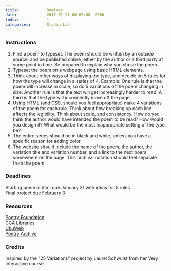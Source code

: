 ```yaml
---
title:            Remixes
date:             2017-01-21 00:00:00 -0500
index:            1
categories:       Studio Lab
---
```


### Instructions

1. Find a poem to typeset. The poem should be written by an outside source, and be published online, either by the author or a third party at some point in time. Be prepared to explain why you chose the poem.
2. Typeset the poem on a webpage using basic HTML elements.
3. Think about other ways of displaying the type, and decide on 5 rules for how the type will change in a series of 4. Example: One rule is that the poem will increase in scale, so do 5 variations of the poem changing in size. Another rule is that the text will get increasingly harder to read. A third is that the type will incremently move off the page.
4. Using HTML (and CSS, should you feel appropriate) make 4 variations of the poem for each rule. Think about how breaking up each line affects the legibility. Think about scale, and consistency. How do you think the author would have intended the poem to be read? How would you design it? What would be the most inappropriate setting of the type be?
5. The entire series should be in black and white, unless you have a specific reason for adding color.
6. The website should include the name of the poem, the author, the variation title and variation number, and a link to the next poem somewhere on the page. This archival notation should feel separate from the poem.

### Deadlines

Starting poem in html due January 31 with ideas for 5 rules<br/>
Final project due February 3

### Resources

[Poetry Foundation](https://www.poetryfoundation.org/)<br>
[CCA Libraries](http://libraries.cca.edu/)<br>
[UbuWeb](http://ubuweb.com/)<br>
[Poetry Archive](http://www.poetryarchive.org/)

### Credits

Inspired by the "25 Variations" project by Laurel Schwulst from her Very Interactive course.

